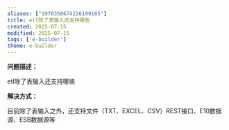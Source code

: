 ```yaml
---
aliases: ["1970358674226199185"]
title: etl除了表输入还支持哪些
created: 2025-07-15
modified: 2025-07-15
tags: ['e-builder']
theme: e-builder
---
```


**问题描述：**

etl除了表输入还支持哪些

**解决方式：**

目前除了表输入之外，还支持文件（TXT、EXCEL、CSV）REST接口、E10数据源、ESB数据源等